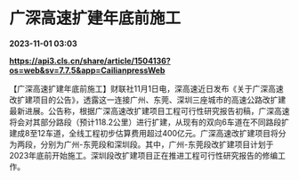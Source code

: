 # 广深高速扩建年底前施工

**2023-11-01 03:03**

**https://api3.cls.cn/share/article/1504136?os=web&sv=7.7.5&app=CailianpressWeb**

【广深高速扩建年底前施工】财联社11月1日电，深高速近日发布《关于广深高速改扩建项目的公告》，透露这一连接广州、东莞、深圳三座城市的高速公路改扩建最新进展。公告称，根据广深高速改扩建项目工程可行性研究报告初稿，广深高速将会对其部分路段（预计118.2公里）进行扩建，从现有的双向6车道在不同路段扩建成8至12车道，全线工程初步估算费用超过400亿元。广深高速改扩建项目将分为两段，分别为广州-东莞段和深圳段。其中，广州-东莞段改扩建项目计划于2023年底前开始施工。深圳段改扩建项目正在推进工程可行性研究报告的修编工作。